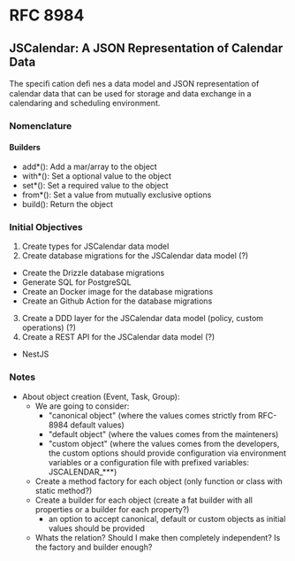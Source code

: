 # RFC 8984

## JSCalendar: A JSON Representation of Calendar Data

The speciﬁ cation deﬁ nes a data model and JSON representation of calendar data that can be
used for storage and data exchange in a calendaring and scheduling environment.


### Nomenclature

#### Builders
- add*(): Add a mar/array to the object
- with*(): Set a optional value to the object
- set*(): Set a required value to the object
- from*(): Set a value from mutually exclusive options
- build(): Return the object

### Initial Objectives

1. Create types for JSCalendar data model
2. Create database migrations for the JSCalendar data model (?)
  - Create the Drizzle database migrations
  - Generate SQL for PostgreSQL
  - Create an Docker image for the database migrations
  - Create an Github Action for the database migrations
3. Create a DDD layer for the JSCalendar data model (policy, custom operations) (?)
4. Create a REST API for the JSCalendar data model (?)
  - NestJS

### Notes

- About object creation (Event, Task, Group):
  - We are going to consider:
    - "canonical object" (where the values comes strictly from RFC-8984 default values)
    - "default object" (where the values comes from the mainteners)
    - "custom object" (where the values comes from the developers, the custom options should provide configuration
      via environment variables or a configuration file with prefixed variables: JSCALENDAR_***)
  - Create a method factory for each object (only function or class with static method?)
  - Create a builder for each object (create a fat builder with all properties or a builder for each property?)
    - an option to accept canonical, default or custom objects as initial values should be provided
  - Whats the relation? Should I make then completely independent? Is the factory and builder enough?
